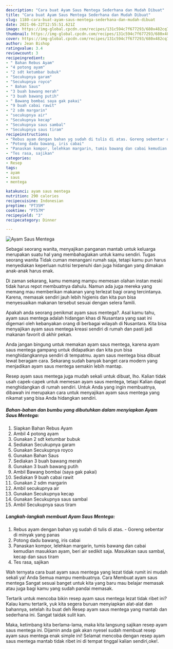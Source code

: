 ```yaml
---
description: "Cara buat Ayam Saus Mentega Sederhana dan Mudah Dibuat"
title: "Cara buat Ayam Saus Mentega Sederhana dan Mudah Dibuat"
slug: 1180-cara-buat-ayam-saus-mentega-sederhana-dan-mudah-dibuat
date: 2021-06-22T12:55:51.621Z
image: https://img-global.cpcdn.com/recipes/131c594c7f677293/680x482cq70/ayam-saus-mentega-foto-resep-utama.jpg
thumbnail: https://img-global.cpcdn.com/recipes/131c594c7f677293/680x482cq70/ayam-saus-mentega-foto-resep-utama.jpg
cover: https://img-global.cpcdn.com/recipes/131c594c7f677293/680x482cq70/ayam-saus-mentega-foto-resep-utama.jpg
author: Jean Bishop
ratingvalue: 3.4
reviewcount: 3
recipeingredient:
- " Bahan Rebus Ayam"
- "4 potong ayam"
- "2 sdt ketumbar bubuk"
- "Secukupnya garam"
- "Secukupnya royco"
- " Bahan Saus"
- "3 buah bawang merah"
- "3 buah bawang putih"
- " Bawang bombai saya gak pakai"
- "9 buah cabai rawit"
- "2 sdm margarin"
- "secukupnya air"
- "Secukupnya kecap"
- "Secukupnya saus sambal"
- "Secukupnya saus tiram"
recipeinstructions:
- "Rebus ayam dengan bahan yg sudah di tulis di atas. Goreng sebentar di minyak yang panas"
- "Potong dadu bawang, iris cabai"
- "Panaskan kompor, lelehkan margarin, tumis bawang dan cabai kemudian masukkan ayam, beri air sedikit saja. Masukkan saus sambal, kecap dan saus tiram"
- "Tes rasa, sajikan"
categories:
- Resep
tags:
- ayam
- saus
- mentega

katakunci: ayam saus mentega 
nutrition: 290 calories
recipecuisine: Indonesian
preptime: "PT35M"
cooktime: "PT57M"
recipeyield: "3"
recipecategory: Dinner

---
```



![Ayam Saus Mentega](https://img-global.cpcdn.com/recipes/131c594c7f677293/680x482cq70/ayam-saus-mentega-foto-resep-utama.jpg)

Sebagai seorang wanita, menyajikan panganan mantab untuk keluarga merupakan suatu hal yang membahagiakan untuk kamu sendiri. Tugas seorang  wanita Tidak cuman menangani rumah saja, tetapi kamu pun harus menyediakan keperluan nutrisi terpenuhi dan juga hidangan yang dimakan anak-anak harus enak.

Di zaman  sekarang, kamu memang mampu memesan olahan instan meski tidak harus repot membuatnya dahulu. Namun ada juga mereka yang memang mau memberikan makanan yang terlezat bagi orang tercintanya. Karena, memasak sendiri jauh lebih higienis dan kita pun bisa menyesuaikan makanan tersebut sesuai dengan selera famili. 



Apakah anda seorang penikmat ayam saus mentega?. Asal kamu tahu, ayam saus mentega adalah hidangan khas di Nusantara yang saat ini digemari oleh kebanyakan orang di berbagai wilayah di Nusantara. Kita bisa menyajikan ayam saus mentega kreasi sendiri di rumah dan pasti jadi makanan favorit di akhir pekan.

Anda jangan bingung untuk memakan ayam saus mentega, karena ayam saus mentega gampang untuk didapatkan dan kita pun bisa menghidangkannya sendiri di tempatmu. ayam saus mentega bisa dibuat lewat beragam cara. Sekarang sudah banyak banget cara modern yang menjadikan ayam saus mentega semakin lebih mantap.

Resep ayam saus mentega juga mudah sekali untuk dibuat, lho. Kalian tidak usah capek-capek untuk memesan ayam saus mentega, tetapi Kalian dapat menghidangkan di rumah sendiri. Untuk Anda yang ingin membuatnya, dibawah ini merupakan cara untuk menyajikan ayam saus mentega yang nikamat yang bisa Anda hidangkan sendiri.

<!--inarticleads1-->

##### Bahan-bahan dan bumbu yang dibutuhkan dalam menyiapkan Ayam Saus Mentega:

1. Siapkan  Bahan Rebus Ayam
1. Ambil 4 potong ayam
1. Gunakan 2 sdt ketumbar bubuk
1. Sediakan Secukupnya garam
1. Gunakan Secukupnya royco
1. Gunakan  Bahan Saus
1. Sediakan 3 buah bawang merah
1. Gunakan 3 buah bawang putih
1. Ambil  Bawang bombai (saya gak pakai)
1. Sediakan 9 buah cabai rawit
1. Gunakan 2 sdm margarin
1. Ambil secukupnya air
1. Gunakan Secukupnya kecap
1. Gunakan Secukupnya saus sambal
1. Ambil Secukupnya saus tiram




<!--inarticleads2-->

##### Langkah-langkah membuat Ayam Saus Mentega:

1. Rebus ayam dengan bahan yg sudah di tulis di atas. - Goreng sebentar di minyak yang panas
1. Potong dadu bawang, iris cabai
1. Panaskan kompor, lelehkan margarin, tumis bawang dan cabai kemudian masukkan ayam, beri air sedikit saja. Masukkan saus sambal, kecap dan saus tiram
1. Tes rasa, sajikan




Wah ternyata cara buat ayam saus mentega yang lezat tidak rumit ini mudah sekali ya! Anda Semua mampu membuatnya. Cara Membuat ayam saus mentega Sangat sesuai banget untuk kita yang baru mau belajar memasak atau juga bagi kamu yang sudah pandai memasak.

Tertarik untuk mencoba bikin resep ayam saus mentega lezat tidak ribet ini? Kalau kamu tertarik, yuk kita segera buruan menyiapkan alat-alat dan bahannya, setelah itu buat deh Resep ayam saus mentega yang mantab dan sederhana ini. Sangat taidak sulit kan. 

Maka, ketimbang kita berlama-lama, maka kita langsung sajikan resep ayam saus mentega ini. Dijamin anda gak akan nyesel sudah membuat resep ayam saus mentega enak simple ini! Selamat mencoba dengan resep ayam saus mentega mantab tidak ribet ini di tempat tinggal kalian sendiri,oke!.

